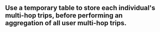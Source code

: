 ## Use a temporary table to store each individual's multi-hop trips, before performing an aggregation of all user multi-hop trips.
